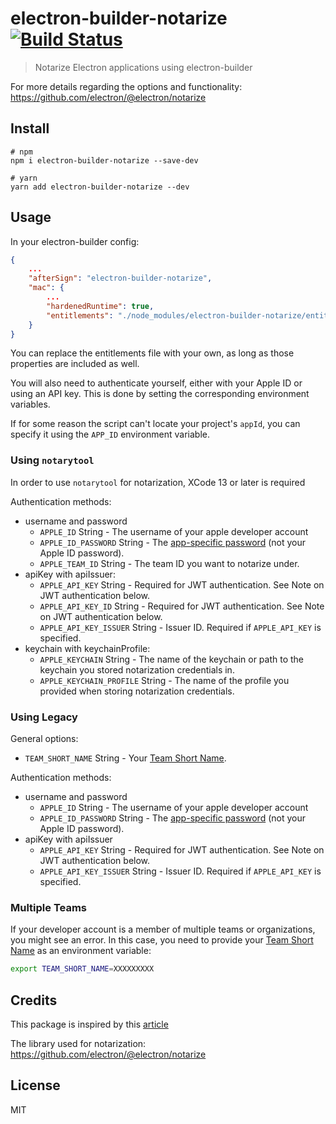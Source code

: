 # electron-builder-notarize [![Build Status](https://travis-ci.com/karaggeorge/electron-builder-notarize.svg?branch=master)](https://travis-ci.com/karaggeorge/electron-builder-notarize)

> Notarize Electron applications using electron-builder

For more details regarding the options and functionality: https://github.com/electron/@electron/notarize

## Install

```
# npm
npm i electron-builder-notarize --save-dev

# yarn
yarn add electron-builder-notarize --dev
```


## Usage

In your electron-builder config:

```json
{
	...
	"afterSign": "electron-builder-notarize",
	"mac": {
		...
		"hardenedRuntime": true,
		"entitlements": "./node_modules/electron-builder-notarize/entitlements.mac.inherit.plist",
	}
}
```

You can replace the entitlements file with your own, as long as those properties are included as well.

You will also need to authenticate yourself, either with your Apple ID or using an API key. This is done by setting the corresponding environment variables.

If for some reason the script can't locate your project's `appId`, you can specify it using the `APP_ID` environment variable.

### Using `notarytool`

In order to use `notarytool` for notarization, XCode 13 or later is required

Authentication methods:
- username and password
  - `APPLE_ID` String - The username of your apple developer account
  - `APPLE_ID_PASSWORD` String - The [app-specific password](https://support.apple.com/HT204397) (not your Apple ID password).
  - `APPLE_TEAM_ID` String - The team ID you want to notarize under.
- apiKey with apiIssuer:
  - `APPLE_API_KEY` String - Required for JWT authentication. See Note on JWT authentication below.
  - `APPLE_API_KEY_ID` String - Required for JWT authentication. See Note on JWT authentication below.
  - `APPLE_API_KEY_ISSUER` String - Issuer ID. Required if `APPLE_API_KEY` is specified.
- keychain with keychainProfile:
  - `APPLE_KEYCHAIN` String - The name of the keychain or path to the keychain you stored notarization credentials in.
  - `APPLE_KEYCHAIN_PROFILE` String - The name of the profile you provided when storing notarization credentials.

### Using Legacy

General options:
- `TEAM_SHORT_NAME` String - Your [Team Short Name](#notes-on-your-team-short-name).

Authentication methods:
- username and password
  - `APPLE_ID` String - The username of your apple developer account
  - `APPLE_ID_PASSWORD` String - The [app-specific password](https://support.apple.com/HT204397) (not your Apple ID password).
- apiKey with apiIssuer
  - `APPLE_API_KEY` String - Required for JWT authentication. See Note on JWT authentication below.
  - `APPLE_API_KEY_ISSUER` String - Issuer ID. Required if `APPLE_API_KEY` is specified.

### Multiple Teams

If your developer account is a member of multiple teams or organizations, you might see an error. In this case, you need to provide your [Team Short Name](https://github.com/electron/@electron/notarize#notes-on-your-team-short-name) as an environment variable:

```sh
export TEAM_SHORT_NAME=XXXXXXXXX
```

## Credits

This package is inspired by this [article](https://medium.com/@TwitterArchiveEraser/notarize-electron-apps-7a5f988406db)

The library used for notarization: https://github.com/electron/@electron/notarize

## License

MIT
